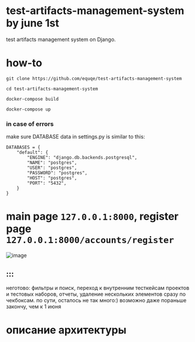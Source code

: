 # test-artifacts-management-system by june 1st
test artifacts management system on Django.

# how-to

```
git clone https://github.com/equqe/test-artifacts-management-system

cd test-artifacts-management-system

docker-compose build

docker-compose up
```

### in case of errors


make sure DATABASE data in settings.py is similar to this:

```
DATABASES = {
    "default": {
        "ENGINE": "django.db.backends.postgresql",
        "NAME": "postgres",
        "USER": "postgres",
        "PASSWORD": "postgres",
        "HOST": "postgres",
        "PORT": "5432",
    }
}
```

# main page `127.0.0.1:8000`, register page `127.0.0.1:8000/accounts/register`
![image](https://github.com/equqe/test-artifacts-management-system/assets/145790372/2f005ac1-85e2-4f61-86e8-a4e46970d753)

## :::


неготово: фильтры и поиск, переход к внутренним тесткейсам проектов и тестовых наборов, отчеты, удаление нескольких элементов сразу по чекбоксам. по сути, осталось не так много:) возможно даже пораньше закончу, чем к 1 июня


# описание архитектуры

